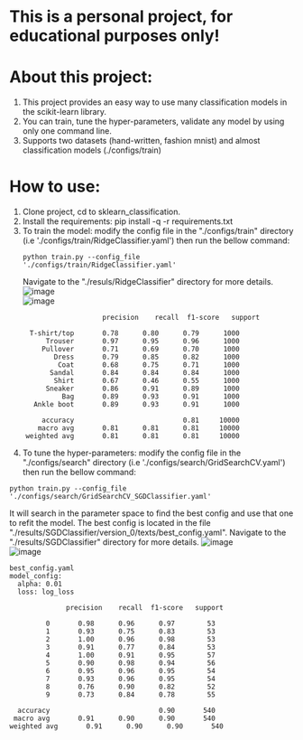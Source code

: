 # This is a personal project, for educational purposes only!
# About this project:
1. This project provides an easy way to use many classification models in the scikit-learn library.
2. You can train, tune the hyper-parameters, validate any model by using only one command line.
3. Supports two datasets (hand-written, fashion mnist) and almost classification models (./configs/train)
# How to use:
1. Clone project, cd to sklearn_classification.
2. Install the requirements: pip install -q -r requirements.txt
3. To train the model: modify the config file in the "./configs/train" directory (i.e './configs/train/RidgeClassifier.yaml') then run the bellow command:
     ```
     python train.py --config_file './configs/train/RidgeClassifier.yaml'
     ```
     Navigate to the "./resuls/RidgeClassifier" directory for more details.
     ![image](https://github.com/user-attachments/assets/29ba3631-1b33-419c-9ff2-8477237159aa) \
     ![image](https://github.com/user-attachments/assets/5b9b9313-4a0b-4b37-b523-463ec9684306)
```
                       precision    recall  f1-score   support
    
     T-shirt/top       0.78      0.80      0.79      1000
         Trouser       0.97      0.95      0.96      1000
        Pullover       0.71      0.69      0.70      1000
           Dress       0.79      0.85      0.82      1000
            Coat       0.68      0.75      0.71      1000
          Sandal       0.84      0.84      0.84      1000
           Shirt       0.67      0.46      0.55      1000
         Sneaker       0.86      0.91      0.89      1000
             Bag       0.89      0.93      0.91      1000
      Ankle boot       0.89      0.93      0.91      1000
    
        accuracy                           0.81     10000
       macro avg       0.81      0.81      0.81     10000
    weighted avg       0.81      0.81      0.81     10000
```
4. To tune the hyper-parameters: modify the config file in the "./configs/search" directory (i.e './configs/search/GridSearchCV.yaml') then run the bellow command:
  ```
  python train.py --config_file './configs/search/GridSearchCV_SGDClassifier.yaml'
  ```
  It will search in the parameter space to find the best config and use that one to refit the model. The best config is located in the file "./results/SGDClassifier/version_0/texts/best_config.yaml". Navigate to the "./results/SGDClassifier" directory for more details.
  ![image](https://github.com/user-attachments/assets/777637e4-2b18-4d6f-8738-88ec4f5da347) \
  ![image](https://github.com/user-attachments/assets/43a84f8f-4341-4e0c-84e7-ea8643c3cfda) 
  ```
  best_config.yaml
  model_config:
    alpha: 0.01
    loss: log_loss
  ```
  ```
                precision    recall  f1-score   support
  
           0       0.98      0.96      0.97        53
           1       0.93      0.75      0.83        53
           2       1.00      0.96      0.98        53
           3       0.91      0.77      0.84        53
           4       1.00      0.91      0.95        57
           5       0.90      0.98      0.94        56
           6       0.95      0.96      0.95        54
           7       0.93      0.96      0.95        54
           8       0.76      0.90      0.82        52
           9       0.73      0.84      0.78        55
  
    accuracy                           0.90       540
   macro avg       0.91      0.90      0.90       540
weighted avg       0.91      0.90      0.90       540
  ```






